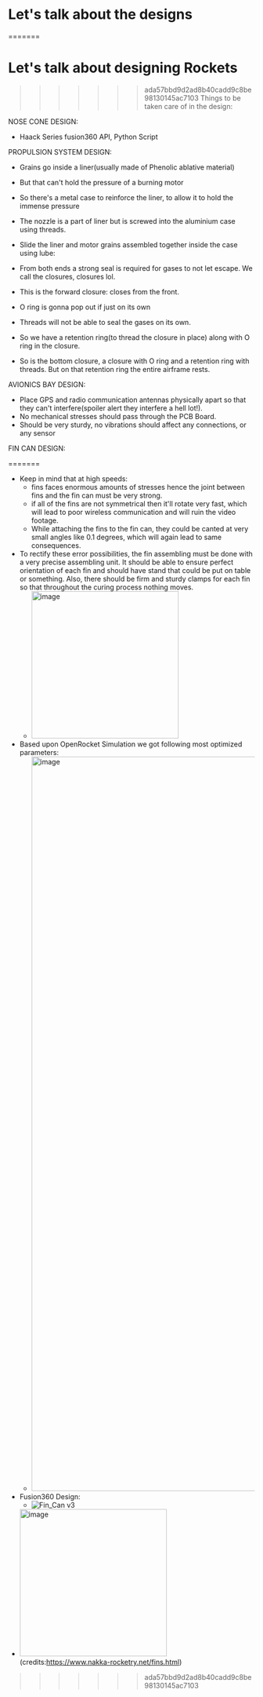 # Let's talk about the designs
=======
# Let's talk about designing Rockets
>>>>>>> ada57bbd9d2ad8b40cadd9c8be98130145ac7103
Things to be taken care of in the design:

NOSE CONE DESIGN:
- Haack Series fusion360 API, Python Script

PROPULSION SYSTEM DESIGN: 
- Grains go inside a liner(usually made of Phenolic ablative material)
- But that can't hold the pressure of a burning motor
- So there's a metal case to reinforce the liner, to allow it to hold the immense pressure
- The nozzle is a part of liner but is screwed into the aluminium case using threads.
- Slide the liner and motor grains assembled together inside the case using lube:

- From both ends a strong seal is required for gases to not let escape. We call the closures, closures lol.
- This is the forward closure: closes from the front.
- O ring is gonna pop out if just on its own
- Threads will not be able to seal the gases on its own.
- So we have a retention ring(to thread the closure in place) along with O ring in the closure.

- So is the bottom closure, a closure with O ring and a retention ring with threads. But on that retention ring the entire airframe rests.

AVIONICS BAY DESIGN:
- Place GPS and radio communication antennas physically apart so that they can't interfere(spoiler alert they interfere a hell lot!).
- No mechanical stresses should pass through the PCB Board.
- Should be very sturdy, no vibrations should affect any connections, or any sensor



FIN CAN DESIGN:

=======
- Keep in mind that at high speeds:
  - fins faces enormous amounts of stresses hence the joint between fins and the fin can must be very strong.
  - if all of the fins are not symmetrical then it'll rotate very fast, which will lead to poor wireless communication and will ruin the video footage.
  - While attaching the fins to the fin can, they could be canted at very small angles like 0.1 degrees, which will again lead to same consequences.
- To rectify these error possibilities, the fin assembling must be done with a very precise assembling unit. It should be able to ensure perfect orientation of each fin and should have stand that could be put on table or something. Also, there should be firm and sturdy clamps for each fin so that throughout the curing process nothing moves.
  - <img width="300" alt="image" src="https://1443543871-files.gitbook.io/~/files/v0/b/gitbook-legacy-files/o/assets%2F-LB423_rlWTQK_KuQzK5%2F-ML9q8Tc30hREyNcX-tV%2F-ML9tEgR7dJIOe54EEHi%2FFinGeometry.png?alt=media&token=a40cd3ad-5a02-4cb5-9cfc-fc14e914ae65">
- Based upon OpenRocket Simulation we got following most optimized parameters:
  - <img width="1497" alt="image" src="https://github.com/rocket-tech-gsu/HPR_LVL1/assets/110617721/9bb8c6ab-aa71-44c3-9780-7abf199f4d98">
- Fusion360 Design:
  - ![Fin_Can v3](https://github.com/rocket-tech-gsu/HPR_LVL1/assets/110617721/ad8f81ec-7d31-4d6d-999d-8c77b2c21cac)  
- <img width="300" alt="image" src="https://www.nakka-rocketry.net/pix/finaero.gif"> (credits:https://www.nakka-rocketry.net/fins.html)
>>>>>>> ada57bbd9d2ad8b40cadd9c8be98130145ac7103
